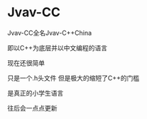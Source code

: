 # Jvav-CC
Jvav-CC全名Jvav-C++China

即以C++为底层并以中文编程的语言

现在还很简单

只是一个.h头文件
但是极大的缩短了C++的门槛

是真正的小学生语言

往后会一点点更新
